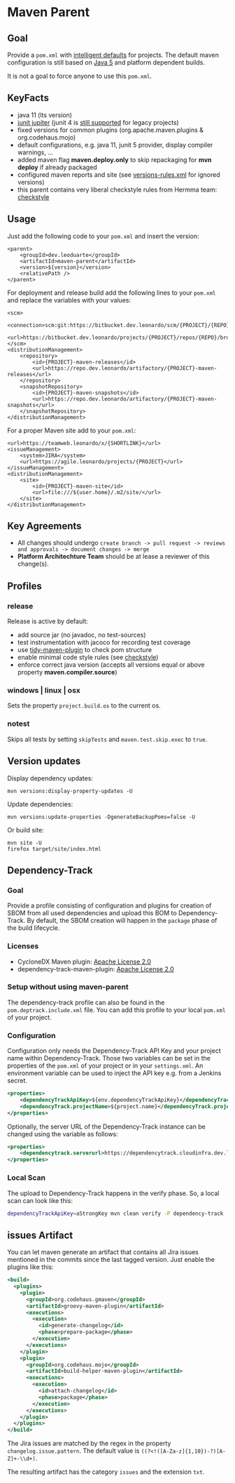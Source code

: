 # Maven Parent

## Goal

Provide a `pom.xml` with [intelligent defaults](https://en.wikipedia.org/wiki/Convention_over_configuration) for projects. The default maven configuration is still based on [Java 5](https://maven.apache.org/plugins/maven-compiler-plugin/compile-mojo.html#source) and platform dependent builds.

It is not a goal to force anyone to use this `pom.xml`.


## KeyFacts
* java 11 (lts version)
* [junit jupiter](http://junit.org/junit5/docs/current/user-guide/) (junit 4 is [still supported](http://junit.org/junit5/docs/current/user-guide/#running-tests-junit-platform-runner) for legacy projects)
* fixed versions for common plugins (org.apache.maven.plugins & org.codehaus.mojo)
* default configurations, e.g. java 11, junit 5 provider, display compiler warnings, ...
* added maven flag **maven.deploy.only** to skip repackaging for **mvn deploy** if already packaged
* configured maven reports and site (see [versions-rules.xml](src/main/versions/versions-rules.xml) for ignored versions)
* this parent contains very liberal checkstyle rules from Hermma team: [checkstyle](src/main/checkstyle)


## Usage

Just add the following code to your `pom.xml` and insert the version:

```
<parent>
	<groupId>dev.leoduarte</groupId>
	<artifactId>maven-parent</artifactId>
	<version>${version}</version>
	<relativePath />
</parent>
```

For deployment and release build add the following lines to your `pom.xml` and replace the variables with your values:
```
<scm>
	<connection>scm:git:https://bitbucket.dev.leonardo/scm/{PROJECT}/{REPO}.git</connection>
	<url>https://bitbucket.dev.leonardo/projects/{PROJECT}/repos/{REPO}/browse</url>
</scm>
<distributionManagement>
	<repository>
		<id>{PROJECT}-maven-releases</id>
		<url>https://repo.dev.leonardo/artifactory/{PROJECT}-maven-releases</url>
	</repository>
	<snapshotRepository>
		<id>{PROJECT}-maven-snapshots</id>
		<url>https://repo.dev.leonardo/artifactory/{PROJECT}-maven-snapshots</url>
	</snapshotRepository>
</distributionManagement>
```

For a proper Maven site add to your `pom.xml`:
```
<url>https://teamweb.leonardo/x/{SHORTLINK}</url>
<issueManagement>
	<system>JIRA</system>
	<url>https://agile.leonardo/projects/{PROJECT}</url>
</issueManagement>
<distributionManagement>
	<site>
		<id>{PROJECT}-maven-site</id>
		<url>file:///${user.home}/.m2/site/</url>
	</site>
</distributionManagement>
```

## Key Agreements

* All changes should undergo `create branch -> pull request -> reviews and approvals -> document changes -> merge`
* **Platform Architechture Team** should be at lease a reviewer of this change(s).

## Profiles

### release

Release is active by default:

* add source jar (no javadoc, no test-sources)
* test instrumentation with jacoco for recording test coverage
* use [tidy-maven-plugin](http://www.mojohaus.org/tidy-maven-plugin/) to check pom structure
* enable minimal code style rules (see [checkstyle](src/main/checkstyle))
* enforce correct java version (accepts all versions equal or above property **maven.compiler.source**)

### windows | linux | osx

Sets the property `project.build.os` to the current os.

### notest

Skips all tests by setting `skipTests` and `maven.test.skip.exec` to `true`.

## Version updates

Display dependency updates:
```
mvn versions:display-property-updates -U
```

Update dependencies:
```
mvn versions:update-properties -DgenerateBackupPoms=false -U
```

Or build site:
```
mvn site -U
firefox target/site/index.html
```

## Dependency-Track

### Goal

Provide a profile consisting of configuration and plugins for creation of SBOM from all used dependencies and upload this BOM to Dependency-Track. By default, the SBOM creation will happen in the ``package`` phase of the build lifecycle.

### Licenses

* CycloneDX Maven plugin: [Apache License 2.0](https://github.com/CycloneDX/cyclonedx-maven-plugin/blob/master/LICENSE)
* dependency-track-maven-plugin: [Apache License 2.0](https://github.com/pmckeown/dependency-track-maven-plugin/blob/master/LICENSE)

### Setup without using maven-parent

The dependency-track profile can also be found in the ``pom.deptrack.include.xml`` file. You can add this profile to your local ``pom.xml`` of your project.

### Configuration

Configuration only needs the Dependency-Track API Key and your project name within Dependency-Track. Those two variables can be set in the properties of the ``pom.xml`` of your project or in your ``settings.xml``. An environment variable can be used to inject the API key e.g. from a Jenkins secret.

```xml
<properties>
	<dependencyTrackApiKey>${env.dependencyTrackApiKey}</dependencyTrackApiKey>
	<dependencyTrack.projectName>${project.name}</dependencyTrack.projectName>
</properties>
```

Optionally, the server URL of the Dependency-Track instance can be changed using the variable as follows:

```xml
<properties>
	<dependencytrack.serverurl>https://dependencytrack.cloudinfra.dev.leonardo</dependencytrack.serverurl>
</properties>
```

### Local Scan

The upload to Dependency-Track happens in the verify phase. So, a local scan can look like this:

```bash
dependencyTrackApiKey=aStrongKey mvn clean verify -P dependency-track
```

## issues Artifact

You can let maven generate an artifact that contains all Jira issues mentioned in the commits since the last tagged version. Just enable the
plugins like this:

```xml
<build>
  <plugins>
    <plugin>
      <groupId>org.codehaus.gmaven</groupId>
      <artifactId>groovy-maven-plugin</artifactId>
      <executions>
        <execution>
          <id>generate-changelog</id>
          <phase>prepare-package</phase>
        </execution>
      </executions>
    </plugin>
    <plugin>
      <groupId>org.codehaus.mojo</groupId>
      <artifactId>build-helper-maven-plugin</artifactId>
      <executions>
        <execution>
          <id>attach-changelog</id>
          <phase>package</phase>
        </execution>
      </executions>
    </plugin>
  </plugins>
</build>
```

The Jira issues are matched by the regex in the property `changelog.issue.pattern`. The default value
is `((?<!([A-Za-z]{1,10})-?)[A-Z]+-\\d+)`.

The resulting artifact has the category `issues` and the extension `txt`.
